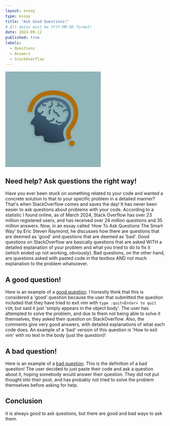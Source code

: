 ```yaml
---
layout: essay
type: essay
title: "Ask Good Questions!"
# All dates must be YYYY-MM-DD format!
date: 2024-09-12
published: true
labels:
  - Questions
  - Answers
  - StackOverflow
---
```

![SmartQuestions](img/SmartQuestions.png)

## Need help? Ask questions the right way!

Have you ever been stuck on something related to your code and wanted a concrete solution to that to your specific problem in a detailed manner? That's when StackOverflow comes and saves the day! It has never been easier to ask questions about problems with your code. According to a statistic I found online, as of March 2024, Stack Overflow has over 23 million registered users, and has received over 24 million questions and 35 million answers. Now, in an essay called 'How To Ask Questions The Smart Way' by Eric Steven Raymond, he discusses how there are questions that are deemed as 'good' and questions that are deemed as 'bad'. Good questions on StackOverflow are basically questions that are asked WITH a detailed explanation of your problem and what you tried to do to fix it (which ended up not working, obviously). Bad questions, on the other hand, are questions asked with pasted code in the textbox AND not much explanation to the problem whatsoever.

## A good question!

Here is an example of a [good question](https://stackoverflow.com/questions/11828270/how-do-i-exit-vim). I honestly think that this is considered a 'good' question because the user that submitted the question included that they have tried to exit vim with ```type :quit<Enter> to quit VIM```, but said it just 'simply appears in the object body'. The user has attempted to solve the problem, and due to them not being able to solve it themselves, they asked their question on StackOverflow. Also, the comments give very good answers, with detailed explanations of what each code does. An example of a 'bad' version of this question is 'How to exit vim' with no text in the body (just the question)!

## A bad question!

Here is an example of a [bad question](https://stackoverflow.com/questions/15783619/else-if-statement-is-wrong-how-can-i-go-to-next-statement-in-nested-for-loop). This is the definition of a bad question! The user decided to just paste their code and ask a question about it, hoping somebody would answer their question. They did not put thought into their post, and has probably not tried to solve the problem themselves before asking for help.

## Conclusion

It is always good to ask questions, but there are good and bad ways to ask them. 
